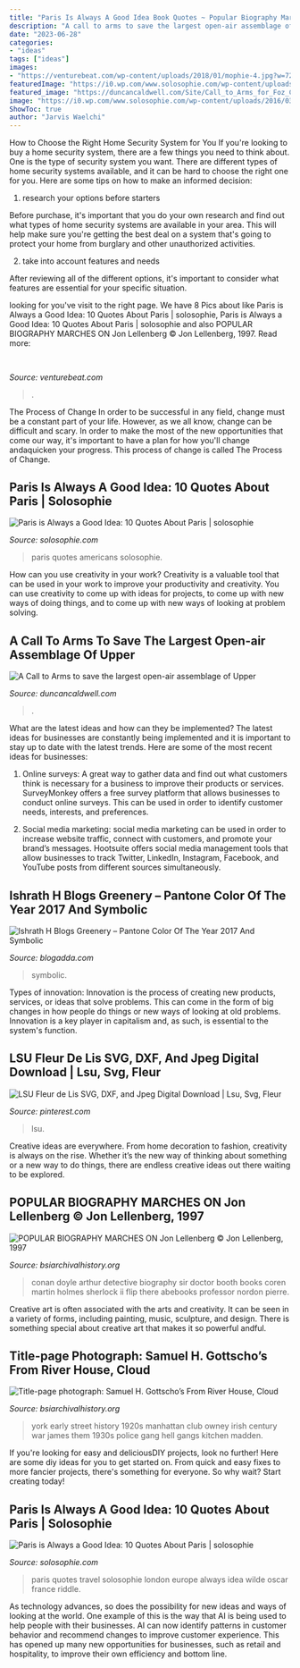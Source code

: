 ```yaml
---
title: "Paris Is Always A Good Idea Book Quotes ~ Popular Biography Marches On Jon Lellenberg © Jon Lellenberg, 1997"
description: "A call to arms to save the largest open-air assemblage of upper"
date: "2023-06-28"
categories:
- "ideas"
tags: ["ideas"]
images:
- "https://venturebeat.com/wp-content/uploads/2018/01/mophie-4.jpg?w=726"
featuredImage: "https://i0.wp.com/www.solosophie.com/wp-content/uploads/2016/03/London-is-a-riddle.-Paris-is-an-explanation-.-Quotes-about-Paris..jpg?resize=800,1400&amp;ssl=1"
featured_image: "https://duncancaldwell.com/Site/Call_to_Arms_for_Foz_Coa_files/DSCF8927.jpg"
image: "https://i0.wp.com/www.solosophie.com/wp-content/uploads/2016/03/London-is-a-riddle.-Paris-is-an-explanation-.-Quotes-about-Paris..jpg?resize=800,1400&amp;ssl=1"
ShowToc: true
author: "Jarvis Waelchi"
---
```



How to Choose the Right Home Security System for You
If you're looking to buy a home security system, there are a few things you need to think about. One is the type of security system you want. There are different types of home security systems available, and it can be hard to choose the right one for you. Here are some tips on how to make an informed decision: 
1. research your options before starters

Before purchase, it's important that you do your own research and find out what types of home security systems are available in your area. This will help make sure you're getting the best deal on a system that's going to protect your home from burglary and other unauthorized activities. 

2. take into account features and needs

After reviewing all of the different options, it's important to consider what features are essential for your specific situation.

	

		
looking for  you've visit to the right page. We have 8 Pics about  like Paris is Always a Good Idea: 10 Quotes About Paris | solosophie, Paris is Always a Good Idea: 10 Quotes About Paris | solosophie and also POPULAR BIOGRAPHY MARCHES ON Jon Lellenberg © Jon Lellenberg, 1997. Read more:
		
    
## 

<img loading=lazy src="https://venturebeat.com/wp-content/uploads/2018/01/mophie-4.jpg?w=726" onerror="this.onerror=null;this.src='https://tse1.mm.bing.net/th?id=OIP.IRqXMO8_R3fg-fOOMcu9wgHaGH&amp;pid=15.1';" alt="">

_Source: venturebeat.com_

>. 

	

The Process of Change
In order to be successful in any field, change must be a constant part of your life. However, as we all know, change can be difficult and scary. In order to make the most of the new opportunities that come our way, it's important to have a plan for how you'll change andaquicken your progress. This process of change is called The Process of Change.

    
## Paris Is Always A Good Idea: 10 Quotes About Paris | Solosophie

<img loading=lazy src="https://i2.wp.com/www.solosophie.com/wp-content/uploads/2016/03/When-good-Americans-die-they-go-to-Paris-Oscar-Wilde-quotes-about-Paris.jpg?resize=800%2C1400&amp;ssl=1" onerror="this.onerror=null;this.src='https://tse2.mm.bing.net/th?id=OIP.Tf21vymvNZ6OMqu0wB43IwHaM9&amp;pid=15.1';" alt="Paris is Always a Good Idea: 10 Quotes About Paris | solosophie">

_Source: solosophie.com_

>paris quotes americans solosophie. 

	

How can you use creativity in your work?
Creativity is a valuable tool that can be used in your work to improve your productivity and creativity. You can use creativity to come up with ideas for projects, to come up with new ways of doing things, and to come up with new ways of looking at problem solving.

    
## A Call To Arms To Save The Largest Open-air Assemblage Of Upper

<img loading=lazy src="https://duncancaldwell.com/Site/Call_to_Arms_for_Foz_Coa_files/DSCF8927.jpg" onerror="this.onerror=null;this.src='https://tse2.mm.bing.net/th?id=OIP.agkzkuHWnMTH7YEFAKqIGwHaFj&amp;pid=15.1';" alt="A Call to Arms to save the largest open-air assemblage of Upper">

_Source: duncancaldwell.com_

>. 

	

What are the latest ideas and how can they be implemented?
The latest ideas for businesses are constantly being implemented and it is important to stay up to date with the latest trends. Here are some of the most recent ideas for businesses:
1. Online surveys: A great way to gather data and find out what customers think is necessary for a business to improve their products or services. SurveyMonkey offers a free survey platform that allows businesses to conduct online surveys. This can be used in order to identify customer needs, interests, and preferences.

2. Social media marketing: social media marketing can be used in order to increase website traffic, connect with customers, and promote your brand’s messages. Hootsuite offers social media management tools that allow businesses to track Twitter, LinkedIn, Instagram, Facebook, and YouTube posts from different sources simultaneously.

    
## Ishrath H Blogs Greenery – Pantone Color Of The Year 2017 And Symbolic

<img loading=lazy src="http://wanderingmist.com/wp-content/uploads/img_20180323_1727003979320729951310531-768x576.jpg" onerror="this.onerror=null;this.src='https://tse2.mm.bing.net/th?id=OIP.2x6ac5Hk22z5RcUOjbUUzwHaFj&amp;pid=15.1';" alt="Ishrath H Blogs Greenery – Pantone Color Of The Year 2017 And Symbolic">

_Source: blogadda.com_

>symbolic. 

	

Types of innovation:
Innovation is the process of creating new products, services, or ideas that solve problems. This can come in the form of big changes in how people do things or new ways of looking at old problems. Innovation is a key player in capitalism and, as such, is essential to the system's function.

    
## LSU Fleur De Lis SVG, DXF, And Jpeg Digital Download | Lsu, Svg, Fleur

<img loading=lazy src="https://i.pinimg.com/736x/b7/ad/b8/b7adb8050aebc1c1bc1922a3b4597142--lsu-cricut.jpg" onerror="this.onerror=null;this.src='https://tse4.mm.bing.net/th?id=OIP.MYkHLWo8exXz2Q3ud7mZtgHaHg&amp;pid=15.1';" alt="LSU Fleur de Lis SVG, DXF, and Jpeg Digital Download | Lsu, Svg, Fleur">

_Source: pinterest.com_

>lsu. 

	

Creative ideas are everywhere. From home decoration to fashion, creativity is always on the rise. Whether it’s the new way of thinking about something or a new way to do things, there are endless creative ideas out there waiting to be explored.

    
## POPULAR BIOGRAPHY MARCHES ON Jon Lellenberg © Jon Lellenberg, 1997

<img loading=lazy src="http://www.bsiarchivalhistory.org/BSI_Archival_History/Lellenberg_-_Coren_and_Booth_files/droppedImage_1.jpg" onerror="this.onerror=null;this.src='https://tse4.mm.bing.net/th?id=OIP.YCYGWXZJd_GoUfY2MvAr1AAAAA&amp;pid=15.1';" alt="POPULAR BIOGRAPHY MARCHES ON Jon Lellenberg © Jon Lellenberg, 1997">

_Source: bsiarchivalhistory.org_

>conan doyle arthur detective biography sir doctor booth books coren martin holmes sherlock ii flip there abebooks professor nordon pierre. 

	

Creative art is often associated with the arts and creativity. It can be seen in a variety of forms, including painting, music, sculpture, and design. There is something special about creative art that makes it so powerful andful.

    
## Title-page Photograph: Samuel H. Gottscho’s From River House, Cloud

<img loading=lazy src="http://www.bsiarchivalhistory.org/BSI_Archival_History/Woodys_pt_1_files/droppedImage_1.png" onerror="this.onerror=null;this.src='https://tse4.mm.bing.net/th?id=OIP.DKVjYRNeyz4604o1pk1-EAHaFT&amp;pid=15.1';" alt="Title-page photograph: Samuel H. Gottscho’s From River House, Cloud">

_Source: bsiarchivalhistory.org_

>york early street history 1920s manhattan club owney irish century war james them 1930s police gang hell gangs kitchen madden. 

	

If you're looking for easy and deliciousDIY projects, look no further! Here are some diy ideas for you to get started on. From quick and easy fixes to more fancier projects, there's something for everyone. So why wait? Start creating today!

    
## Paris Is Always A Good Idea: 10 Quotes About Paris | Solosophie

<img loading=lazy src="https://i0.wp.com/www.solosophie.com/wp-content/uploads/2016/03/London-is-a-riddle.-Paris-is-an-explanation-.-Quotes-about-Paris..jpg?resize=800,1400&amp;ssl=1" onerror="this.onerror=null;this.src='https://tse3.mm.bing.net/th?id=OIP.rTnzp4iBiUJtMi2ssOlKWQHaM9&amp;pid=15.1';" alt="Paris is Always a Good Idea: 10 Quotes About Paris | solosophie">

_Source: solosophie.com_

>paris quotes travel solosophie london europe always idea wilde oscar france riddle. 

	

As technology advances, so does the possibility for new ideas and ways of looking at the world. One example of this is the way that AI is being used to help people with their businesses. AI can now identify patterns in customer behavior and recommend changes to improve customer experience. This has opened up many new opportunities for businesses, such as retail and hospitality, to improve their own efficiency and bottom line.

